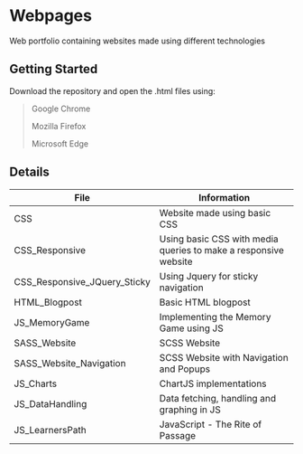 # Webpages
Web portfolio containing websites made using different technologies 
## Getting Started
Download the repository and open the .html files using:
> Google Chrome 
>
> Mozilla Firefox
>
> Microsoft Edge
>
## Details
| File | Information |
|-------|------------|
| CSS  | Website made using basic CSS | 
| CSS_Responsive  | Using basic CSS with media queries to make a responsive website  | 
| CSS_Responsive_JQuery_Sticky  | Using Jquery for sticky navigation  | 
| HTML_Blogpost  | Basic HTML blogpost  | 
| JS_MemoryGame  | Implementing the Memory Game using JS  | 
| SASS_Website  | SCSS Website | 
| SASS_Website_Navigation  | SCSS Website with Navigation and Popups |
| JS_Charts | ChartJS implementations |
| JS_DataHandling | Data fetching, handling and graphing in JS | 
| JS_LearnersPath | JavaScript - The Rite of Passage | 